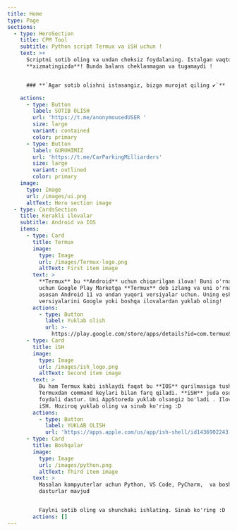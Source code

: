 ```yaml
---
title: Home
type: Page
sections:
  - type: HeroSection
    title: CPM Tool
    subtitle: Python script Termux va iSH uchun !
    text: >+
      Scriptni sotib oling va undan cheksiz foydalaning. Istalgan vaqtda
      **xizmatingizda**! Bunda balans cheklanmagan va tugamaydi !


      ### **`Agar sotib olishni istasangiz, bizga murojat qiling ✔️`**

    actions:
      - type: Button
        label: SOTIB OLISH
        url: 'https://t.me/anonymousedUSER '
        size: large
        variant: contained
        color: primary
      - type: Button
        label: GURUHIMIZ
        url: 'https://t.me/CarParkingMilliarders'
        size: large
        variant: outlined
        color: primary
    image:
      type: Image
      url: /images/ui.png
      altText: Hero section image
  - type: CardsSection
    title: Kerakli ilovalar
    subtitle: Android va IOS
    items:
      - type: Card
        title: Termux
        image:
          type: Image
          url: /images/Termux-logo.png
          altText: First item image
        text: >
          **Termux** bu **Android** uchun chiqarilgan ilova! Buni o'rnatish
          uchun Google Play Marketga **Termux** deb izlang va uni o'rnating! Bu
          asosan Android 11 va undan yuqori versiyalar uchun. Uning eski
          versiyalarini Google yoki boshqa ilovalardan yuklab oling!
        actions:
          - type: Button
            label: Yuklab olish
            url: >-
              https://play.google.com/store/apps/details?id=com.termux&pcampaignid=web_share
      - type: Card
        title: iSH
        image:
          type: Image
          url: /images/ish_logo.png
          altText: Second item image
        text: >
          Bu ham Termux kabi ishlaydi faqat bu **IOS** qurilmasiga tushadi va bu
          Termuxdan command keylari bilan farq qiladi. **iSH** juda oson va
          foydali dastur. Uni AppStoreda yuklab olsangiz bo'ladi . Ilova nomi:
          iSH. Hoziroq yuklab oling va sinab ko'ring :D
        actions:
          - type: Button
            label: YUKLAB OLISH
            url: 'https://apps.apple.com/us/app/ish-shell/id1436902243'
      - type: Card
        title: Boshqalar
        image:
          type: Image
          url: /images/python.png
          altText: Third item image
        text: >
          Masalan kompyuterlar uchun Python, VS Code, PyCharm,  va boshqa
          dasturlar mavjud


          Faylni sotib oling va shunchaki ishlating. Sinab ko'ring :D
        actions: []
---
```

